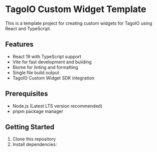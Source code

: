 # TagoIO Custom Widget Template

This is a template project for creating custom widgets for TagoIO using React and TypeScript.

## Features

- React 19 with TypeScript support
- Vite for fast development and building
- Biome for linting and formatting
- Single file build output
- TagoIO Custom Widget SDK integration

## Prerequisites

- Node.js (Latest LTS version recommended)
- pnpm package manager

## Getting Started

1. Clone this repository
2. Install dependencies:
